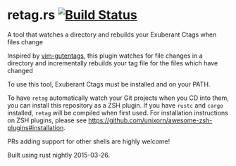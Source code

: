 # retag.rs [![Build Status](https://travis-ci.org/maurizi/retag.rs.svg?branch=master)](https://travis-ci.org/maurizi/retag.rs)
A tool that watches a directory and rebuilds your Exuberant Ctags when files change

Inspired by [vim-gutentags](https://github.com/ludovicchabant/vim-gutentags), this plugin watches for file changes in a directory and incrementally rebuilds your tag file for the files which have changed

To use this tool, Exuberant Ctags must be installed and on your PATH.

To have `retag` automatically watch your Git projects when you CD into them, you can install this repository as a ZSH plugin.
If you have `rustc` and `cargo` installed, `retag` will be compiled when first used.
For installation instructions on ZSH plugins, please see https://github.com/unixorn/awesome-zsh-plugins#installation.

PRs adding support for other shells are highly welcome!

Built using rust nightly 2015-03-26.
